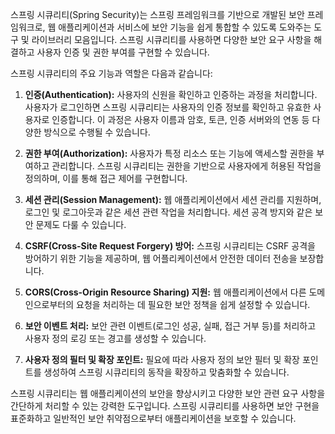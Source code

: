 스프링 시큐리티(Spring Security)는 스프링 프레임워크를 기반으로 개발된 보안 프레임워크로, 웹 애플리케이션과 서비스에 보안 기능을 쉽게 통합할 수 있도록 도와주는 도구 및 라이브러리 모음입니다. 스프링 시큐리티를 사용하면 다양한 보안 요구 사항을 해결하고 사용자 인증 및 권한 부여를 구현할 수 있습니다.

스프링 시큐리티의 주요 기능과 역할은 다음과 같습니다:

1. **인증(Authentication):** 사용자의 신원을 확인하고 인증하는 과정을 처리합니다. 사용자가 로그인하면 스프링 시큐리티는 사용자의 인증 정보를 확인하고 유효한 사용자로 인증합니다. 이 과정은 사용자 이름과 암호, 토큰, 인증 서버와의 연동 등 다양한 방식으로 수행될 수 있습니다.

2. **권한 부여(Authorization):** 사용자가 특정 리소스 또는 기능에 액세스할 권한을 부여하고 관리합니다. 스프링 시큐리티는 권한을 기반으로 사용자에게 허용된 작업을 정의하며, 이를 통해 접근 제어를 구현합니다.

3. **세션 관리(Session Management):** 웹 애플리케이션에서 세션 관리를 지원하며, 로그인 및 로그아웃과 같은 세션 관련 작업을 처리합니다. 세션 공격 방지와 같은 보안 문제도 다룰 수 있습니다.

4. **CSRF(Cross-Site Request Forgery) 방어:** 스프링 시큐리티는 CSRF 공격을 방어하기 위한 기능을 제공하며, 웹 어플리케이션에서 안전한 데이터 전송을 보장합니다.

5. **CORS(Cross-Origin Resource Sharing) 지원:** 웹 애플리케이션에서 다른 도메인으로부터의 요청을 처리하는 데 필요한 보안 정책을 쉽게 설정할 수 있습니다.

6. **보안 이벤트 처리:** 보안 관련 이벤트(로그인 성공, 실패, 접근 거부 등)를 처리하고 사용자 정의 로깅 또는 경고를 생성할 수 있습니다.

7. **사용자 정의 필터 및 확장 포인트:** 필요에 따라 사용자 정의 보안 필터 및 확장 포인트를 생성하여 스프링 시큐리티의 동작을 확장하고 맞춤화할 수 있습니다.

스프링 시큐리티는 웹 애플리케이션의 보안을 향상시키고 다양한 보안 관련 요구 사항을 간단하게 처리할 수 있는 강력한 도구입니다. 스프링 시큐리티를 사용하면 보안 구현을 표준화하고 일반적인 보안 취약점으로부터 애플리케이션을 보호할 수 있습니다.